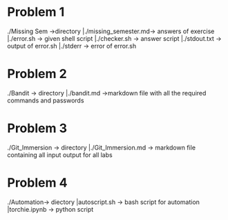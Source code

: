 # Problem 1
./Missing Sem ->directory
|./missing_semester.md-> answers of exercise
|./error.sh -> given shell script
|./checker.sh -> answer script
|./stdout.txt -> output of error.sh
|./stderr -> error of error.sh

# Problem 2
./Bandit -> directory
|./bandit.md ->markdown file with all the required commands and passwords
# Problem 3
./Git_Immersion -> directory
|./Git_Immersion.md -> markdown file containing all input output for all labs

# Problem 4 
./Automation-> diectory
|autoscript.sh -> bash script for automation
|torchie.ipynb -> python script